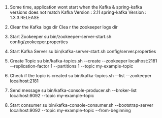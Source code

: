 1) Some time, application wont start when the Kafka & spring-kafka versions does not match
	Kafka Version : 2.11
	spring-kafka Version : 1.3.3.RELEASE
 
2)  Clear the Kafka logs dir 
	Clea	r the zookeeper logs dir

3) Start Zookeeper
	su bin/zookeeper-server-start.sh config/zookeeper.properties

4) Start Kafka Server
	su bin/kafka-server-start.sh config/server.properties

5) Create Topic
	su bin/kafka-topics.sh --create --zookeeper localhost:2181 --replication-factor 1 --partitions 1 --topic my-example-topic
	
6) Check if the topic is created
	su bin/kafka-topics.sh --list --zookeeper localhost:2181
	
7) Send message
	su bin/kafka-console-producer.sh --broker-list localhost:9092 --topic my-example-topic

8) Start consumer
	su bin/kafka-console-consumer.sh --bootstrap-server localhost:9092 --topic my-example-topic --from-beginning	